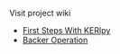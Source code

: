 Visit project wiki
* [First Steps With KERIpy](https://github.com/roots-id/keri-roots/wiki/First-steps-with-keripy)
* [Backer Operation]((https://github.com/roots-id/keri-roots/wiki/Backer-Operation))